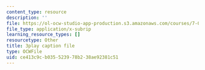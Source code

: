 ```yaml
---
content_type: resource
description: ''
file: https://ol-ocw-studio-app-production.s3.amazonaws.com/courses/7-01sc-fundamentals-of-biology-fall-2011/ce413c9cb035523978b238ae92381c51_htYyCEdc8B4.srt
file_type: application/x-subrip
learning_resource_types: []
resourcetype: Other
title: 3play caption file
type: OCWFile
uid: ce413c9c-b035-5239-78b2-38ae92381c51
---
```

